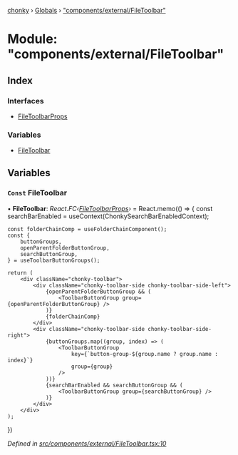 [chonky](../README.md) › [Globals](../globals.md) › ["components/external/FileToolbar"](_components_external_filetoolbar_.md)

# Module: "components/external/FileToolbar"

## Index

### Interfaces

* [FileToolbarProps](../interfaces/_components_external_filetoolbar_.filetoolbarprops.md)

### Variables

* [FileToolbar](_components_external_filetoolbar_.md#const-filetoolbar)

## Variables

### `Const` FileToolbar

• **FileToolbar**: *React.FC‹[FileToolbarProps](../interfaces/_components_external_filetoolbar_.filetoolbarprops.md)›* = React.memo(() => {
    const searchBarEnabled = useContext(ChonkySearchBarEnabledContext);

    const folderChainComp = useFolderChainComponent();
    const {
        buttonGroups,
        openParentFolderButtonGroup,
        searchButtonGroup,
    } = useToolbarButtonGroups();

    return (
        <div className="chonky-toolbar">
            <div className="chonky-toolbar-side chonky-toolbar-side-left">
                {openParentFolderButtonGroup && (
                    <ToolbarButtonGroup group={openParentFolderButtonGroup} />
                )}
                {folderChainComp}
            </div>
            <div className="chonky-toolbar-side chonky-toolbar-side-right">
                {buttonGroups.map((group, index) => (
                    <ToolbarButtonGroup
                        key={`button-group-${group.name ? group.name : index}`}
                        group={group}
                    />
                ))}
                {searchBarEnabled && searchButtonGroup && (
                    <ToolbarButtonGroup group={searchButtonGroup} />
                )}
            </div>
        </div>
    );
})

*Defined in [src/components/external/FileToolbar.tsx:10](https://github.com/TimboKZ/Chonky/blob/eb6f214/src/components/external/FileToolbar.tsx#L10)*

